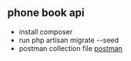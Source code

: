 
## phone book api


- install composer
- run php artisan migrate --seed
- postman collection file [postman](https://github.com/mahdi4k/phoneBookApi/blob/main/phoneBook.postman_collection.json)




